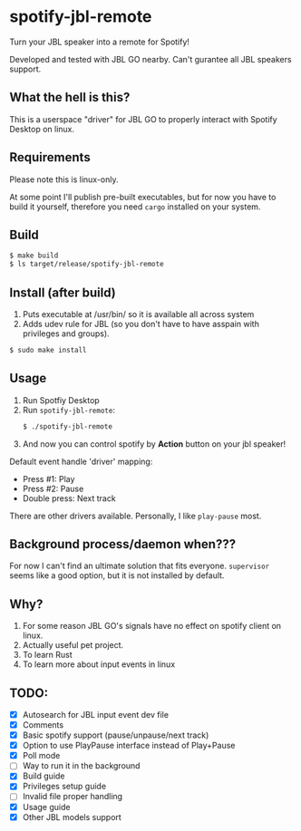 # spotify-jbl-remote

Turn your JBL speaker into a remote for Spotify!

Developed and tested with JBL GO nearby. Can't gurantee all JBL speakers support.

## What the hell is this?

This is a userspace "driver" for JBL GO to properly interact with Spotify Desktop on linux.

## Requirements

Please note this is linux-only.

At some point I'll publish pre-built executables, but for now you have to build it yourself, therefore you need `cargo` installed on your system.

## Build

```bash
$ make build
$ ls target/release/spotify-jbl-remote
```

## Install (after build)

1. Puts executable at /usr/bin/ so it is available all across system
2. Adds udev rule for JBL (so you don't have to have asspain with privileges and groups).

```bash
$ sudo make install
```

## Usage

1. Run Spotfiy Desktop
2. Run `spotify-jbl-remote`:
   ```bash
   $ ./spotify-jbl-remote
   ```
3. And now you can control spotify by **Action** button on your jbl speaker!

Default event handle 'driver' mapping:
- Press #1: Play
- Press #2: Pause
- Double press: Next track

There are other drivers available. Personally, I like `play-pause` most.

## Background process/daemon when???

For now I can't find an ultimate solution that fits everyone. `supervisor` seems like a good option, but it is not installed by default.

## Why?

1. For some reason JBL GO's signals have no effect on spotify client on linux.
2. Actually useful pet project.
3. To learn Rust
4. To learn more about input events in linux

## TODO:
- [x] Autosearch for JBL input event dev file
- [x] Comments
- [x] Basic spotify support (pause/unpause/next track)
- [x] Option to use PlayPause interface instead of Play+Pause
- [x] Poll mode
- [ ] Way to run it in the background
- [x] Build guide
- [x] Privileges setup guide
- [ ] Invalid file proper handling
- [x] Usage guide
- [x] Other JBL models support
